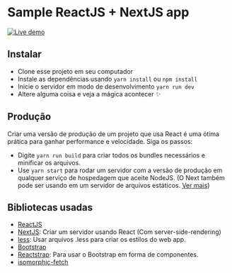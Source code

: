 # Sample ReactJS + NextJS app

[![Live demo](https://img.shields.io/website/https/shields.io.svg?label=Demonstra%C3%A7%C3%A3o)](https://sample-react-and-next-app.netlify.com/)

## Instalar

- Clone esse projeto em seu computador
- Instale as dependências usando `yarn install` ou  `npm install`
- Inicie o servidor em modo de desenvolvimento `yarn run dev`
- Altere alguma coisa e veja a mágica acontecer ✨

## Produção

Criar uma versão de produção de um projeto que usa React é uma ótima prática para ganhar performance e velocidade. Siga os passos:

- Digite `yarn run build` para criar todos os bundles necessários e minificar os arquivos.
- Use `yarn start` para rodar um servidor com a versão de produção em qualquer serviço de hospedagem que aceite NodeJS.
(O Next também pode ser usando em um servidor de arquivos estáticos. [Ver mais](https://github.com/zeit/next.js#static-html-export))

## Bibliotecas usadas

- [ReactJS](https://reactjs.org)
- [NextJS](https://github.com/zeit/next.js): Criar um servidor usando React (Com server-side-rendering)
- [less](https://github.com/zeit/next-plugins/tree/master/packages/next-less): Usar arquivos .less para criar os estilos do web app.
- [Bootstrap](https://getbootstrap.com)
- [Reactstrap](https://reactstrap.github.io): Para usar o Bootstrap em forma de componentes.
- [isomorphic-fetch](https://www.npmjs.com/package/isomorphic-fetch)
